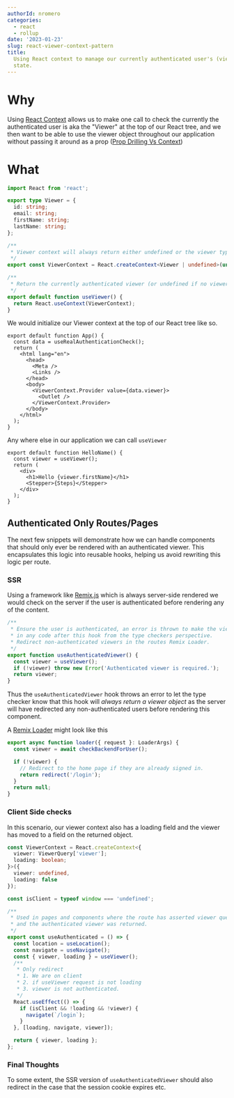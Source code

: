 ```yaml
---
authorId: nromero
categories:
  - react
  - rollup
date: '2023-01-23'
slug: react-viewer-context-pattern
title:
  Using React context to manage our currently authenticated user's (viewer)
  state.
---
```


# Why

Using [React Context](https://reactjs.org/docs/context.html) allows us to make
one call to check the currently the authenticated user is aka the "Viewer" at
the top of our React tree, and we then want to be able to use the viewer object
throughout our application without passing it around as a prop
([Prop Drilling Vs Context](https://medium.com/geekculture/props-drilling-v-s-context-api-which-one-is-the-best-75c503d21a65))

# What

```typescript
import React from 'react';

export type Viewer = {
  id: string;
  email: string;
  firstName: string;
  lastName: string;
};

/**
 * Viewer context will always return either undefined or the viewer type.
 */
export const ViewerContext = React.createContext<Viewer | undefined>(undefined);

/**
 * Return the currently authenticated viewer (or undefined if no viewer is defined)
 */
export default function useViewer() {
  return React.useContext(ViewerContext);
}
```

We would initialize our Viewer context at the top of our React tree like so.

```tsx
export default function App() {
  const data = useRealAuthenticationCheck();
  return (
    <html lang="en">
      <head>
        <Meta />
        <Links />
      </head>
      <body>
        <ViewerContext.Provider value={data.viewer}>
          <Outlet />
        </ViewerContext.Provider>
      </body>
    </html>
  );
}
```

Any where else in our application we can call `useViewer`

```tsx
export default function HelloName() {
  const viewer = useViewer();
  return (
    <div>
      <h1>Hello {viewer.firstName}</h1>
      <Stepper>{Steps}</Stepper>
    </div>
  );
}
```

## Authenticated Only Routes/Pages

The next few snippets will demonstrate how we can handle components that should
only ever be rendered with an authenticated viewer. This encapsulates this logic
into reusable hooks, helping us avoid rewriting this logic per route.

### SSR

Using a framework like [Remix.js](https://remix.run/) which is always
server-side rendered we would check on the server if the user is authenticated
before rendering any of the content.

```typescript
/**
 * Ensure the user is authenticated, an error is thrown to make the viewer always be defined
 * in any code after this hook from the type checkers perspective.
 * Redirect non-authenticated viewers in the routes Remix Loader.
 */
export function useAuthenticatedViewer() {
  const viewer = useViewer();
  if (!viewer) throw new Error('Authenticated viewer is required.');
  return viewer;
}
```

Thus the `useAuthenticatedViewer` hook throws an error to let the type checker
know that this hook will _always return a viewer object_ as the server will have
redirected any non-authenticated users before rendering this component.

A [Remix Loader](https://remix.run/docs/en/v1/route/loader) might look like this

```typescript
export async function loader({ request }: LoaderArgs) {
  const viewer = await checkBackendForUser();

  if (!viewer) {
    // Redirect to the home page if they are already signed in.
    return redirect('/login');
  }
  return null;
}
```

### Client Side checks

In this scenario, our viewer context also has a loading field and the viewer has
moved to a field on the returned object.

```typescript
const ViewerContext = React.createContext<{
  viewer: ViewerQuery['viewer'];
  loading: boolean;
}>({
  viewer: undefined,
  loading: false
});

const isClient = typeof window === 'undefined';

/**
 * Used in pages and components where the route has asserted viewer query is not loading
 * and the authenticated viewer was returned.
 */
export const useAuthenticated = () => {
  const location = useLocation();
  const navigate = useNavigate();
  const { viewer, loading } = useViewer();
  /**
   * Only redirect
   * 1. We are on client
   * 2. if useViewer request is not loading
   * 3. viewer is not authenticated.
   */
  React.useEffect(() => {
    if (isClient && !loading && !viewer) {
      navigate(`/login`);
    }
  }, [loading, navigate, viewer]);

  return { viewer, loading };
};
```

### Final Thoughts

To some extent, the SSR version of `useAuthenticatedViewer` should also redirect
in the case that the session cookie expires etc.
